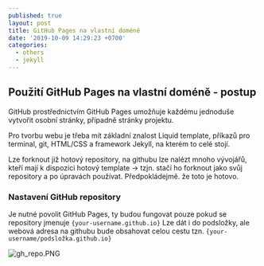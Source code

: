 ```yaml
---
published: true
layout: post
title: GitHub Pages na vlastní doméně
date: '2019-10-09 14:29:23 +0700'
categories:
  - others
  - jekyll
---
```

## Použití GitHub Pages na vlastní doméně - postup

GitHub prostřednictvím GitHub Pages umožňuje každému jednoduše vytvořit osobní stránky, případně stránky projektu. 

Pro tvorbu webu je třeba mít základní znalost Liquid template, příkazů pro terminal, git, HTML/CSS a framework Jekyll, na kterém to celé stojí.

Lze forknout již hotový repository, na githubu lze nalézt mnoho vývojářů, kteří mají k dispozici hotový template -> tzjn. stačí ho forknout jako svůj repository a po úpravách používat. Předpokládejmě. že toto je hotovo.

### Nastavení GitHub repository
Je nutné povolit GitHub Pages, ty budou fungovat pouze pokud se repository jmenuje 
`{your-username.github.io}`
Lze dát i do podsložky, ale webová adresa na githubu bude obsahovat celou cestu tzn.
`{your-username/podsložka.github.io}`

![gh_repo.PNG](https://raw.githubusercontent.com/zdenolab/zdenolab.github.io/master/static/img/_posts/gh_repo.PNG "repository")
